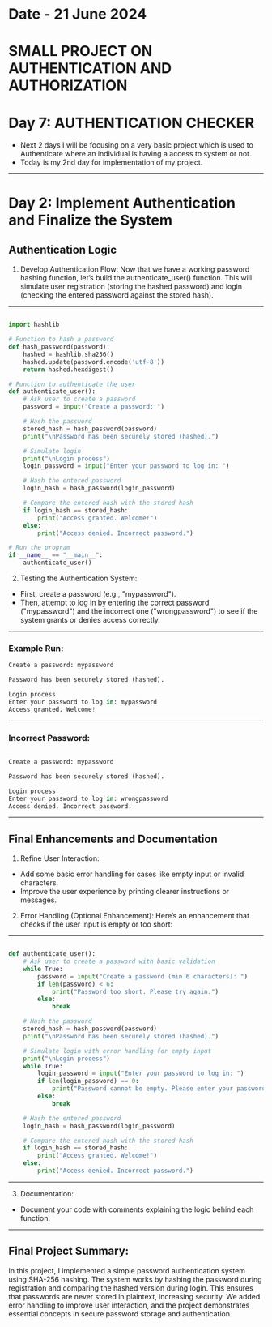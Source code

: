 # Date - 21 June 2024
# SMALL PROJECT ON AUTHENTICATION AND AUTHORIZATION

# Day 7: AUTHENTICATION CHECKER
- Next 2 days I will be focusing on a very basic project which is used to Authenticate where an individual is having a access to system or not.
- Today is my 2nd day for implementation of my project.

---

# Day 2: Implement Authentication and Finalize the System
##  Authentication Logic
1. Develop Authentication Flow: Now that we have a working password hashing function, let’s build the authenticate_user() function. This will simulate user registration (storing the hashed password) and login (checking the entered password against the stored hash).

---

```python

import hashlib

# Function to hash a password
def hash_password(password):
    hashed = hashlib.sha256()
    hashed.update(password.encode('utf-8'))
    return hashed.hexdigest()

# Function to authenticate the user
def authenticate_user():
    # Ask user to create a password
    password = input("Create a password: ")

    # Hash the password
    stored_hash = hash_password(password)
    print("\nPassword has been securely stored (hashed).")

    # Simulate login
    print("\nLogin process")
    login_password = input("Enter your password to log in: ")

    # Hash the entered password
    login_hash = hash_password(login_password)

    # Compare the entered hash with the stored hash
    if login_hash == stored_hash:
        print("Access granted. Welcome!")
    else:
        print("Access denied. Incorrect password.")

# Run the program
if __name__ == "__main__":
    authenticate_user()

```

2. Testing the Authentication System:
- First, create a password (e.g., "mypassword").
- Then, attempt to log in by entering the correct password ("mypassword") and the incorrect one ("wrongpassword") to see if the system grants or denies access correctly.

---

### Example Run:

```python
Create a password: mypassword

Password has been securely stored (hashed).

Login process
Enter your password to log in: mypassword
Access granted. Welcome!

```
---

### Incorrect Password:

```python

Create a password: mypassword

Password has been securely stored (hashed).

Login process
Enter your password to log in: wrongpassword
Access denied. Incorrect password.

```
---

## Final Enhancements and Documentation
1. Refine User Interaction:
- Add some basic error handling for cases like empty input or invalid characters.
- Improve the user experience by printing clearer instructions or messages.

2. Error Handling (Optional Enhancement): Here’s an enhancement that checks if the user input is empty or too short:

---

```python

def authenticate_user():
    # Ask user to create a password with basic validation
    while True:
        password = input("Create a password (min 6 characters): ")
        if len(password) < 6:
            print("Password too short. Please try again.")
        else:
            break

    # Hash the password
    stored_hash = hash_password(password)
    print("\nPassword has been securely stored (hashed).")

    # Simulate login with error handling for empty input
    print("\nLogin process")
    while True:
        login_password = input("Enter your password to log in: ")
        if len(login_password) == 0:
            print("Password cannot be empty. Please enter your password.")
        else:
            break

    # Hash the entered password
    login_hash = hash_password(login_password)

    # Compare the entered hash with the stored hash
    if login_hash == stored_hash:
        print("Access granted. Welcome!")
    else:
        print("Access denied. Incorrect password.")

```

---

3. Documentation:
- Document your code with comments explaining the logic behind each function.

---

## Final Project Summary:
In this project, I implemented a simple password authentication system using SHA-256 hashing. The system works by hashing the password during registration and comparing the hashed version during login. This ensures that passwords are never stored in plaintext, increasing security. We added error handling to improve user interaction, and the project demonstrates essential concepts in secure password storage and authentication.

